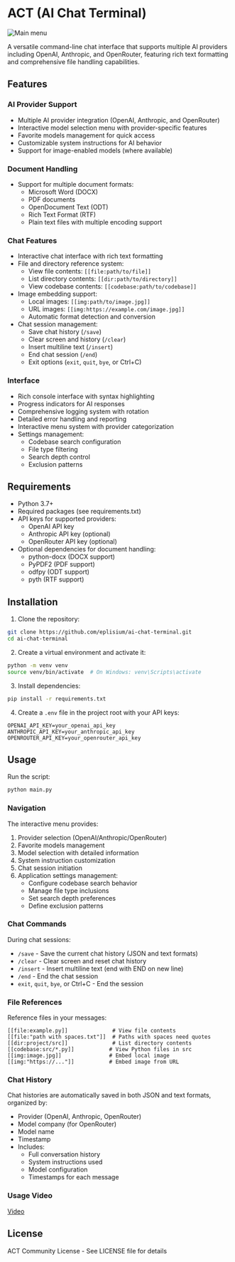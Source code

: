 # ACT (AI Chat Terminal)
![Main menu](https://github.com/user-attachments/assets/cf6ca3b2-b153-4791-ad0d-6b5abe0ecde6)

A versatile command-line chat interface that supports multiple AI providers including OpenAI, Anthropic, and OpenRouter, featuring rich text formatting and comprehensive file handling capabilities.

## Features

### AI Provider Support
- Multiple AI provider integration (OpenAI, Anthropic, and OpenRouter)
- Interactive model selection menu with provider-specific features
- Favorite models management for quick access
- Customizable system instructions for AI behavior
- Support for image-enabled models (where available)

### Document Handling
- Support for multiple document formats:
  - Microsoft Word (DOCX)
  - PDF documents
  - OpenDocument Text (ODT)
  - Rich Text Format (RTF)
  - Plain text files with multiple encoding support

### Chat Features
- Interactive chat interface with rich text formatting
- File and directory reference system:
  - View file contents: `[[file:path/to/file]]`
  - List directory contents: `[[dir:path/to/directory]]`
  - View codebase contents: `[[codebase:path/to/codebase]]`
- Image embedding support:
  - Local images: `[[img:path/to/image.jpg]]`
  - URL images: `[[img:https://example.com/image.jpg]]`
  - Automatic format detection and conversion
- Chat session management:
  - Save chat history (`/save`)
  - Clear screen and history (`/clear`)
  - Insert multiline text (`/insert`)
  - End chat session (`/end`)
  - Exit options (`exit`, `quit`, `bye`, or Ctrl+C)

### Interface
- Rich console interface with syntax highlighting
- Progress indicators for AI responses
- Comprehensive logging system with rotation
- Detailed error handling and reporting
- Interactive menu system with provider categorization
- Settings management:
  - Codebase search configuration
  - File type filtering
  - Search depth control
  - Exclusion patterns

## Requirements

- Python 3.7+
- Required packages (see requirements.txt)
- API keys for supported providers:
  - OpenAI API key
  - Anthropic API key (optional)
  - OpenRouter API key (optional)
- Optional dependencies for document handling:
  - python-docx (DOCX support)
  - PyPDF2 (PDF support)
  - odfpy (ODT support)
  - pyth (RTF support)

## Installation

1. Clone the repository:
```bash
git clone https://github.com/eplisium/ai-chat-terminal.git
cd ai-chat-terminal
```

2. Create a virtual environment and activate it:
```bash
python -m venv venv
source venv/bin/activate  # On Windows: venv\Scripts\activate
```

3. Install dependencies:
```bash
pip install -r requirements.txt
```

4. Create a `.env` file in the project root with your API keys:
```
OPENAI_API_KEY=your_openai_api_key
ANTHROPIC_API_KEY=your_anthropic_api_key
OPENROUTER_API_KEY=your_openrouter_api_key
```

## Usage

Run the script:
```bash
python main.py
```

### Navigation
The interactive menu provides:
1. Provider selection (OpenAI/Anthropic/OpenRouter)
2. Favorite models management
3. Model selection with detailed information
4. System instruction customization
5. Chat session initiation
6. Application settings management:
   - Configure codebase search behavior
   - Manage file type inclusions
   - Set search depth preferences
   - Define exclusion patterns

### Chat Commands
During chat sessions:
- `/save` - Save the current chat history (JSON and text formats)
- `/clear` - Clear screen and reset chat history
- `/insert` - Insert multiline text (end with END on new line)
- `/end` - End the chat session
- `exit`, `quit`, `bye`, or Ctrl+C - End the session

### File References
Reference files in your messages:
```
[[file:example.py]]              # View file contents
[[file:"path with spaces.txt"]]  # Paths with spaces need quotes
[[dir:project/src]]              # List directory contents
[[codebase:src/*.py]]           # View Python files in src
[[img:image.jpg]]               # Embed local image
[[img:"https://..."]]           # Embed image from URL
```

### Chat History
Chat histories are automatically saved in both JSON and text formats, organized by:
- Provider (OpenAI, Anthropic, OpenRouter)
- Model company (for OpenRouter)
- Model name
- Timestamp
- Includes:
  - Full conversation history
  - System instructions used
  - Model configuration
  - Timestamps for each message

### Usage Video
[Video](https://www.dropbox.com/scl/fi/9lx7v34zfnghhh8fzt2k4/Screen-Recording-2024-12-06-095730.mp4?rlkey=gyd1glz7rkwv6cnrr3j2u7maf&st=mer3ajni&dl=0)

## License

ACT Community License - See LICENSE file for details 
